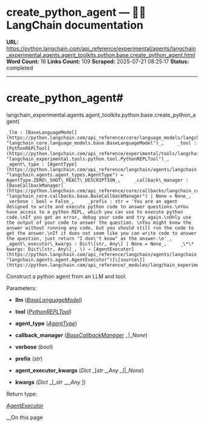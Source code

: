 # create_python_agent — 🦜🔗 LangChain  documentation

**URL:** https://python.langchain.com/api_reference/experimental/agents/langchain_experimental.agents.agent_toolkits.python.base.create_python_agent.html
**Word Count:** 16
**Links Count:** 109
**Scraped:** 2025-07-21 08:25:17
**Status:** completed

---

# create\_python\_agent\#

langchain\_experimental.agents.agent\_toolkits.python.base.create\_python\_agent\(

    _llm : [BaseLanguageModel](https://python.langchain.com/api_reference/core/language_models/langchain_core.language_models.base.BaseLanguageModel.html#langchain_core.language_models.base.BaseLanguageModel "langchain_core.language_models.base.BaseLanguageModel")_,     _tool : [PythonREPLTool](https://python.langchain.com/api_reference/experimental/tools/langchain_experimental.tools.python.tool.PythonREPLTool.html#langchain_experimental.tools.python.tool.PythonREPLTool "langchain_experimental.tools.python.tool.PythonREPLTool")_,     _agent\_type : [AgentType](https://python.langchain.com/api_reference/langchain/agents/langchain.agents.agent_types.AgentType.html#langchain.agents.agent_types.AgentType "langchain.agents.agent_types.AgentType") = AgentType.ZERO\_SHOT\_REACT\_DESCRIPTION_,     _callback\_manager : [BaseCallbackManager](https://python.langchain.com/api_reference/core/callbacks/langchain_core.callbacks.base.BaseCallbackManager.html#langchain_core.callbacks.base.BaseCallbackManager "langchain_core.callbacks.base.BaseCallbackManager") | None = None_,     _verbose : bool = False_,     _prefix : str = 'You are an agent designed to write and execute python code to answer questions.\nYou have access to a python REPL, which you can use to execute python code.\nIf you get an error, debug your code and try again.\nOnly use the output of your code to answer the question. \nYou might know the answer without running any code, but you should still run the code to get the answer.\nIf it does not seem like you can write code to answer the question, just return "I don\'t know" as the answer.\n'_,     _agent\_executor\_kwargs : Dict\[str, Any\] | None = None_,     _\*\* kwargs: Dict\[str, Any\]_, \) → [AgentExecutor](https://python.langchain.com/api_reference/langchain/agents/langchain.agents.agent.AgentExecutor.html#langchain.agents.agent.AgentExecutor "langchain.agents.agent.AgentExecutor")[\[source\]](https://python.langchain.com/api_reference/_modules/langchain_experimental/agents/agent_toolkits/python/base.html#create_python_agent)\#     

Construct a python agent from an LLM and tool.

Parameters:     

  * **llm** \([_BaseLanguageModel_](https://python.langchain.com/api_reference/core/language_models/langchain_core.language_models.base.BaseLanguageModel.html#langchain_core.language_models.base.BaseLanguageModel "langchain_core.language_models.base.BaseLanguageModel")\)

  * **tool** \([_PythonREPLTool_](https://python.langchain.com/api_reference/experimental/tools/langchain_experimental.tools.python.tool.PythonREPLTool.html#langchain_experimental.tools.python.tool.PythonREPLTool "langchain_experimental.tools.python.tool.PythonREPLTool")\)

  * **agent\_type** \([_AgentType_](https://python.langchain.com/api_reference/langchain/agents/langchain.agents.agent_types.AgentType.html#langchain.agents.agent_types.AgentType "langchain.agents.agent_types.AgentType")\)

  * **callback\_manager** \([_BaseCallbackManager_](https://python.langchain.com/api_reference/core/callbacks/langchain_core.callbacks.base.BaseCallbackManager.html#langchain_core.callbacks.base.BaseCallbackManager "langchain_core.callbacks.base.BaseCallbackManager") _|__None_\)

  * **verbose** \(_bool_\)

  * **prefix** \(_str_\)

  * **agent\_executor\_kwargs** \(_Dict_ _\[__str_ _,__Any_ _\]__|__None_\)

  * **kwargs** \(_Dict_ _\[__str_ _,__Any_ _\]_\)

Return type:     

[_AgentExecutor_](https://python.langchain.com/api_reference/langchain/agents/langchain.agents.agent.AgentExecutor.html#langchain.agents.agent.AgentExecutor "langchain.agents.agent.AgentExecutor")

__On this page